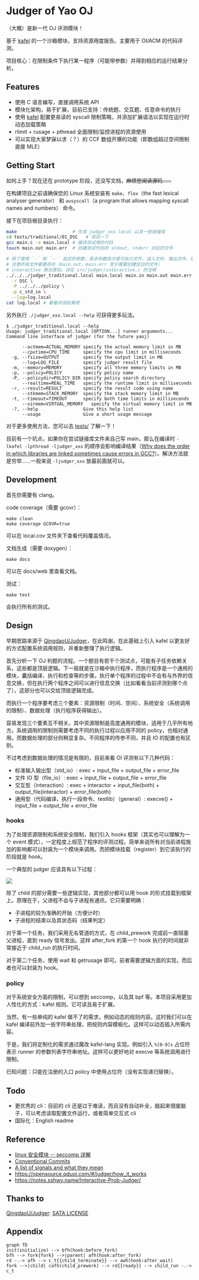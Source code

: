 # Judger of Yao OJ

（大概）是新一代 OJ 评测模块！

基于 [kafel](https://github.com/google/kafel) 的一个沙箱模块，支持资源用度报告。主要用于 OI/ACM 的代码评测。

项目核心：在限制条件下执行某一程序（可能带参数）并得到相应的运行结果分析。

## Features

- 使用 C 语言编写，直接调用系统 API
- 模块化架构，易于扩展，目前已支持：传统题、交互题、任意命令的执行
- 使用 [kafel](https://github.com/google/kafel) 配置更易读的 syscall 限制策略，并添加扩展语法以实现在运行时动态加载策略
- rlimit + rusage + pthread 全面限制/监控进程的资源使用
- 可以实现大家梦寐以求（？）的 CCF 数组开爆的功能（即数组超过空间限制直接 MLE）

## Getting Start

如何上手？现在还在 prototype 阶段，还没写文档，~~麻烦您阅读源码……~~

在构建项目之前请确保您的 Linux 系统安装有 `make`、`flex`（the fast lexical analyser generator） 和 `ausyscall`（a program that allows mapping syscall names and numbers） 命令。

接下在项目根目录执行：

```bash
make                     # 生成 judger_xxx.local 以及一些链接库
cd tests/traditional/01_DSC   # 测试一下
gcc main.c -o main.local # 编译测试用的代码
touch main.out main.err  # 创建测试代码的 stdout, stderr 对应的文件

# 除了使用 `-` 和 `--` 指定的参数，其余参数依次是可执行文件、读入文件、输出文件、错误输出文件、IO类型（std 或者 file）
# 注意所有文件都要存在（main.out，main.err 至少需要创建空白的文件）
# interactive 用法类似，详见 src/judger/interactive.c 的注释
../../../judger_traditional.local main.local main.in main.out main.err std \
  -r DSC \
  -P ../../../policy \
  -p c_std_io \
  --log=log.local
cat log.local # 看看评测结果吧
```

另外执行 `./judger_xxx.local --help` 可获得更多玩法。

```
$ ./judger_traditional.local --help
Usage: judger_traditional.local [OPTION...] runner arguments...
Command line interface of judger (for the future yaoj)

      --actmem=ACTUAL_MEMORY specify the actual memory limit in MB
      --cputime=CPU_TIME     specify the cpu limit in milliseconds
  -g, --fsize=OUTPUT         specify the output limit in MB
      --log=LOG_FILE         specify judger result file
  -m, --memory=MEMORY        specify all three memory limits in MB
  -p, --policy=POLICY        specify policy name
  -P, --policydir=POLICY_DIR specify policy search directory
      --realtime=REAL_TIME   specify the runtime limit in milliseconds
  -r, --result=RESULT        specify the result code using name
      --stkmem=STACK_MEMORY  specify the stack memory limit in MB
  -t, --timeout=TIMEOUT      specify both time limits in milliseconds
      --virmem=VIRTUAL_MEMORY   specify the virtual memory limit in MB
  -?, --help                 Give this help list
      --usage                Give a short usage message
```

对于更多使用方法，您可以去 [tests/](https://github.com/sshwy/yaoj-judger/tree/master/tests) 了解一下！

目前有一个坑点，如果你在尝试链接库文件来自己写 main，那么在编译时 `-lkafel -lpthread -ljudger_xxx` 的顺序会影响编译结果（[Why does the order in which libraries are linked sometimes cause errors in GCC?](https://stackoverflow.com/questions/45135/why-does-the-order-in-which-libraries-are-linked-sometimes-cause-errors-in-gcc)）。解决方法就是穷举……一般来说 `-ljudger_xxx` 放最前面就可以。

## Development

首先你需要有 clang。

code coverage（需要 gcovr）：

```
make clean
make coverage GCOVR=true
```

可以在 local.cov 文件夹下查看代码覆盖情况。

文档生成（需要 doxygen）：

```
make docs
```

可以在 docs/web 里查看文档。

测试：

```
make test
```

会执行所有的测试。

## Design

早期思路来源于 [QingdaoU/Judger](https://github.com/QingdaoU/Judger)，在此鸣谢。在此基础上引入 kafel 以更友好的方式配置系统调用规则，并重新整理了执行逻辑。

首先分析一下 OJ 判题的流程。一个题目有若干个测试点，可能有子任务依赖关系，这些都是顶层逻辑。下一层就是在沙箱中执行程序，而执行程序是一个通用的模块，囊括编译、执行和检查等的步骤。执行单个程序的过程中不会有与外界的信息交换，但在执行两个程序之间可以进行信息交换（比如看看当前评测到哪个点了），这部分也可以交给顶层逻辑完成。

而执行一个程序要考虑三个要素：资源限制（时间、空间）、系统安全（系统调用的限制）、数据处理（执行程序获得输出）。

容易发现三个要素互不相关。其中资源限制是高度通用的模块，适用于几乎所有地方。系统调用的限制则需要考虑不同的执行过程以应用不同的 policy，也相对通用。而数据处理的部分则稍显复杂。不同程序的传参不同，并且 IO 的配置也有区别。

不过考虑到数据处理的情况是有限的，目前来看 OI 评测有以下几种代码：

- 标准输入输出型（std_io）: exec + input_file + output_file + error_file
- 文件 IO 型（file_io）: exec + input_file + output_file + error_file
- 交互型（interaction）: exec + interactor + input_file(both) + output_file(interactor) + error_file(both)
- 通用型（代码编译、执行一段命令、testlib）（general）: execve() + input_file + output_file + error_file

### hooks

为了处理资源限制和系统安全限制，我们引入 hooks 框架（其实也可以理解为一个 event 模式），一定程度上规范了程序的评测过程。简单来说所有对当前进程施加的影响都可以封装为一个模块来调用。而把模块挂载（register）到它该执行的阶段就是 hook。

一个典型的 judger 应该具有以下过程：

![](https://mermaid.ink/img/pako:eNpVkEtuwzAMRK8icJUAcQ-gRVfpCdqlAIOx6FqILRksDSOVffdS_iy6GYjSzDyBGZrkCSx8M46d-bq7GGKQS5GAffilq6mqd_Nou0uX0tM-qE1Mtcrz6qJeb89lzEXWMi4jMkVZDJ4pbIX4DLE31ZuG8Ag3teTcdKH3tbqGEFFo3YoMzv8KZgyiBaVn42yhxTSFsxeMTHOhbGn2OTOhfx1tu4WnuPOVCzcYFInB6wqyi8Y4kI4GcmD16KnFqRcHLq5qnUavX_vwQRKDbbH_oRvgJOnzFRuwwhOdpntA3ehwuNY_z5Z8xg)

除了 child 的部分需要一些逻辑实现，其他部分都可以用 hook 的形式挂载到框架上。原理在于，父进程不会与子进程有通讯，它只需要明确：

- 子进程的较为准确的开始（方便计时）
- 子进程的结束以及其状态码（结果判定）

对于第一个任务，我们采用无名管道的方式，在 child_prework 完成前一直阻塞父进程，直到 ready 信号发出。这样 after_fork 的第一个 hook 执行的时间就非常接近于 child_run 的执行时间。

对于第二个任务，使用 wait 和 getrusage 即可。前者需要逻辑方面的实现，而后者也可以封装为 hook。

### policy

对于系统安全方面的限制，可以想到 seccomp，以及其 bpf 等。本项目采用更加人性化的方式：kafel 规则。它可读且易于扩展。

当然，有一些单纯的 kafel 做不了的需求，例如动态的规则内容。这时我们可以在 kafel 编译前外加一些字符串处理，把规则内容模板化。这样可以动态插入所需内容。

于是，我们将定制化的需求通过魔改 kafel-lang 实现。例如引入 `%[0-9]s` 占位符表示 runner 的参数列表字符串地址。这样可以更好地对 execve 等系统调用进行限制。

已知问题：只能在注册的入口 policy 中使用占位符（没有实现递归替换）。

## Todo

- 更优秀的 cli：目前的 cli 还是过于难读，而且没有自动补全，敲起来很废脑子，可以考虑读取配置文件运行，或者简单交互式 cli
- 国际化：English readme

## Reference

- [linux 安全模块 -- seccomp 详解](https://zhuanlan.zhihu.com/p/363174561)
- [Conventional Commits](https://www.conventionalcommits.org/en/v1.0.0/)
- [A list of signals and what they mean](https://www-uxsup.csx.cam.ac.uk/courses/moved.Building/signals.pdf)
- https://opensource.qduoj.com/#/judger/how_it_works
- https://notes.sshwy.name/Interactive-Prob-Judger/

## Thanks to

[QingdaoU/Judger](https://github.com/QingdaoU/Judger): [SATA LICENSE](https://github.com/QingdaoU/Judger/raw/newnew/LICENSE)

## Appendix

```mermaid
graph TD
init(initialize) --> bfh(hook:before_fork)
bfh --> fork{fork} -->|parent| afh(hook:after_fork)
rd -.-> afh --> c_t{{child_terminate}} --> awh(hook:after_wait)
fork -->|child| cafh(child_prework) --> rd{{ready}} --> child_run -.-> c_t
```
